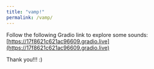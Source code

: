```yaml
---
title: "vamp!"
permalink: /vamp/
---
```


Follow the following Gradio link to explore some sounds:
[https://17f8621c621ac96609.gradio.live](https://17f8621c621ac96609.gradio.live)



Thank you!!! :)
